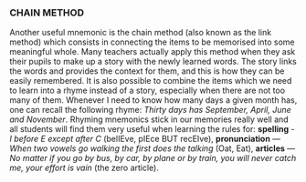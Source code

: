 ### CHAIN METHOD
Another useful mnemonic is the chain method (also known as the link method) which consists in connecting the items to be memorised into some meaningful whole.
Many teachers actually apply this method when they ask their pupils to make up a story with the newly learned words. The story links the words and provides the context for them, and this is how they can be easily remembered. 
It is also possible to combine the items which we need to learn into a rhyme instead of a story, especially when there are not too many of them.
Whenever I need to know how many days a given month has, one can recall the following rhyme: *Thirty days has September, April, June and November*.
Rhyming mnemonics stick in our memories really well and all students will find them very useful when learning the rules for:
 **spelling** - *I before E except after C* (belIEve, pIEce BUT recEIve),
**pronunciation** — *When two vowels go walking the first does the talking* (Oat, Eat),
**articles** — *No matter if you go by bus, by car, by plane or by train, you will never catch me, your effort is vain* (the zero article).
